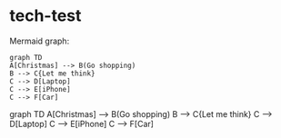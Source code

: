 <script src="https://cdnjs.cloudflare.com/ajax/libs/mermaid/7.1.2/mermaid.min.js"></script>

# tech-test

Mermaid graph:

```mermaid
graph TD
A[Christmas] --> B(Go shopping)
B --> C{Let me think}
C --> D[Laptop]
C --> E[iPhone]
C --> F[Car]
```

<div class="mermaid">
graph TD
A[Christmas] --> B(Go shopping)
B --> C{Let me think}
C --> D[Laptop]
C --> E[iPhone]
C --> F[Car]
</div>
